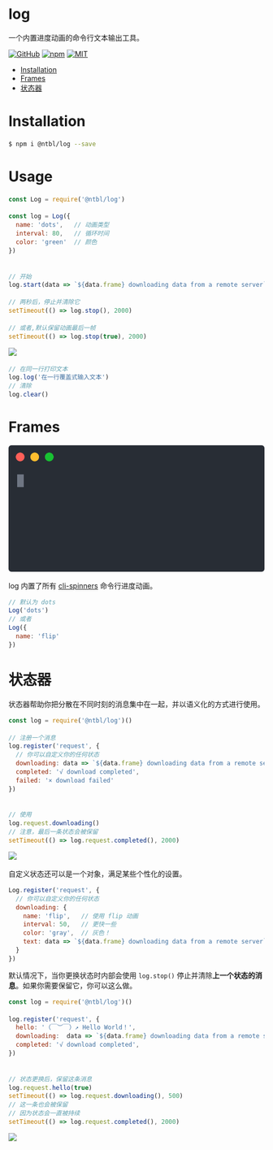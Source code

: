 # log

一个内置进度动画的命令行文本输出工具。

[![GitHub](https://img.shields.io/badge/GitHub-yeshimei-green.svg)](https://github.com/yeshimei/ntbl-log.git) [![npm](https://img.shields.io/npm/v/@ntbl/log.svg)](https://www.npmjs.com/package/@ntbl/log) [![MIT](https://img.shields.io/npm/l/express.svg)](https://github.com/yeshimei/ntbl-log.git)

- [Installation](#Installation)
- [Frames](#Frames)
- [状态器](#状态器)

# Installation

```bash
$ npm i @ntbl/log --save
```

# Usage

```js
const Log = require('@ntbl/log')

const log = Log({
  name: 'dots',   // 动画类型
  interval: 80,   // 循环时间
  color: 'green'  // 颜色
})


// 开始
log.start(data => `${data.frame} downloading data from a remote server`)

// 两秒后，停止并清除它
setTimeout(() => log.stop(), 2000)

// 或者,默认保留动画最后一帧
setTimeout(() => log.stop(true), 2000)
```


![](https://github.com/yeshimei/ntbl-log/blob/master/images/b.gif?raw=true)

```js
// 在同一行打印文本
log.log('在一行覆盖式输入文本')
// 清除
log.clear()
```

# Frames


![](https://github.com/sindresorhus/cli-spinners/raw/master/screenshot.svg?sanitize=true)

log 内置了所有 [cli-spinners](https://github.com/sindresorhus/cli-spinners) 命令行进度动画。

```js
// 默认为 dots
Log('dots')
// 或者
Log({
  name: 'flip'
})
```

# 状态器

状态器帮助你把分散在不同时刻的消息集中在一起，并以语义化的方式进行使用。

```js
const log = require('@ntbl/log')()

// 注册一个消息
log.register('request', {
  // 你可以自定义你的任何状态
  downloading: data => `${data.frame} downloading data from a remote server`,
  completed: '√ download completed',
  failed: '× download failed'
})


// 使用
log.request.downloading()
// 注意，最后一条状态会被保留
setTimeout(() => log.request.completed(), 2000)
```

![](https://github.com/yeshimei/ntbl-log/blob/master/images/c.gif?raw=true)


自定义状态还可以是一个对象，满足某些个性化的设置。

```js
Log.register('request', {
  // 你可以自定义你的任何状态
  downloading: {
    name: 'flip',   // 使用 flip 动画
    interval: 50,   // 更快一些
    color: 'gray',  // 灰色！
    text: data => `${data.frame} downloading data from a remote server`
  }
})
```




默认情况下，当你更换状态时内部会使用 `log.stop()`  停止并清除**上一个状态的消息**。如果你需要保留它，你可以这么做。

```js
const log = require('@ntbl/log')()

log.register('request', {
  hello: '（￣︶￣）↗ Hello World！',
  downloading:  data => `${data.frame} downloading data from a remote server`,
  completed: '√ download completed',
})


// 状态更换后，保留这条消息
log.request.hello(true)
setTimeout(() => log.request.downloading(), 500)
// 这一条也会被保留
// 因为状态会一直被持续
setTimeout(() => log.request.completed(), 2000)
```

![](https://github.com/yeshimei/ntbl-log/blob/master/images/a.gif?raw=true)